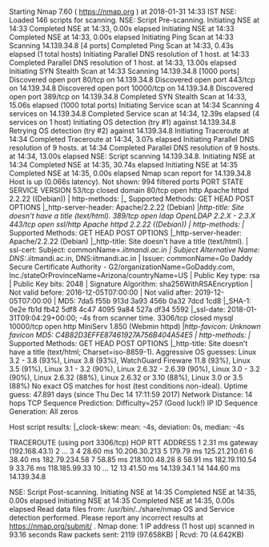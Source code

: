 
Starting Nmap 7.60 ( https://nmap.org ) at 2018-01-31 14:33 IST
NSE: Loaded 146 scripts for scanning.
NSE: Script Pre-scanning.
Initiating NSE at 14:33
Completed NSE at 14:33, 0.00s elapsed
Initiating NSE at 14:33
Completed NSE at 14:33, 0.00s elapsed
Initiating Ping Scan at 14:33
Scanning 14.139.34.8 [4 ports]
Completed Ping Scan at 14:33, 0.43s elapsed (1 total hosts)
Initiating Parallel DNS resolution of 1 host. at 14:33
Completed Parallel DNS resolution of 1 host. at 14:33, 13.00s elapsed
Initiating SYN Stealth Scan at 14:33
Scanning 14.139.34.8 [1000 ports]
Discovered open port 80/tcp on 14.139.34.8
Discovered open port 443/tcp on 14.139.34.8
Discovered open port 10000/tcp on 14.139.34.8
Discovered open port 389/tcp on 14.139.34.8
Completed SYN Stealth Scan at 14:33, 15.06s elapsed (1000 total ports)
Initiating Service scan at 14:34
Scanning 4 services on 14.139.34.8
Completed Service scan at 14:34, 12.39s elapsed (4 services on 1 host)
Initiating OS detection (try #1) against 14.139.34.8
Retrying OS detection (try #2) against 14.139.34.8
Initiating Traceroute at 14:34
Completed Traceroute at 14:34, 3.07s elapsed
Initiating Parallel DNS resolution of 9 hosts. at 14:34
Completed Parallel DNS resolution of 9 hosts. at 14:34, 13.00s elapsed
NSE: Script scanning 14.139.34.8.
Initiating NSE at 14:34
Completed NSE at 14:35, 30.74s elapsed
Initiating NSE at 14:35
Completed NSE at 14:35, 0.00s elapsed
Nmap scan report for 14.139.34.8
Host is up (0.066s latency).
Not shown: 994 filtered ports
PORT      STATE  SERVICE  VERSION
53/tcp    closed domain
80/tcp    open   http     Apache httpd 2.2.22 ((Debian))
| http-methods: 
|_  Supported Methods: GET HEAD POST OPTIONS
|_http-server-header: Apache/2.2.22 (Debian)
|_http-title: Site doesn't have a title (text/html).
389/tcp   open   ldap     OpenLDAP 2.2.X - 2.3.X
443/tcp   open   ssl/http Apache httpd 2.2.22 ((Debian))
| http-methods: 
|_  Supported Methods: GET HEAD POST OPTIONS
|_http-server-header: Apache/2.2.22 (Debian)
|_http-title: Site doesn't have a title (text/html).
| ssl-cert: Subject: commonName=*.iitmandi.ac.in
| Subject Alternative Name: DNS:*.iitmandi.ac.in, DNS:iitmandi.ac.in
| Issuer: commonName=Go Daddy Secure Certificate Authority - G2/organizationName=GoDaddy.com, Inc./stateOrProvinceName=Arizona/countryName=US
| Public Key type: rsa
| Public Key bits: 2048
| Signature Algorithm: sha256WithRSAEncryption
| Not valid before: 2016-12-05T07:00:00
| Not valid after:  2019-12-05T07:00:00
| MD5:   7da5 f55b 913d 3a93 456b 0a32 7dcd 1cd8
|_SHA-1: 0e2e fb1d fb42 5df8 4c47 4095 9a84 527a df34 5592
|_ssl-date: 2018-01-31T09:04:29+00:00; -4s from scanner time.
3306/tcp  closed mysql
10000/tcp open   http     MiniServ 1.850 (Webmin httpd)
|_http-favicon: Unknown favicon MD5: C4B82D3EFFE87461927A756B404A54E5
| http-methods: 
|_  Supported Methods: GET HEAD POST OPTIONS
|_http-title: Site doesn't have a title (text/html; Charset=iso-8859-1).
Aggressive OS guesses: Linux 3.2 - 3.8 (93%), Linux 3.8 (93%), WatchGuard Fireware 11.8 (93%), Linux 3.5 (91%), Linux 3.1 - 3.2 (90%), Linux 2.6.32 - 2.6.39 (90%), Linux 3.0 - 3.2 (90%), Linux 2.6.32 (88%), Linux 2.6.32 or 3.10 (88%), Linux 3.0 or 3.5 (88%)
No exact OS matches for host (test conditions non-ideal).
Uptime guess: 47.891 days (since Thu Dec 14 17:11:59 2017)
Network Distance: 14 hops
TCP Sequence Prediction: Difficulty=257 (Good luck!)
IP ID Sequence Generation: All zeros

Host script results:
|_clock-skew: mean: -4s, deviation: 0s, median: -4s

TRACEROUTE (using port 3306/tcp)
HOP RTT       ADDRESS
1   2.31 ms   gateway (192.168.43.1)
2   ... 3
4   28.60 ms  10.206.30.213
5   179.79 ms 125.21.210.61
6   38.40 ms  182.79.234.58
7   58.85 ms  218.100.48.28
8   58.91 ms  182.19.110.54
9   33.76 ms  118.185.99.33
10  ... 12
13  41.50 ms  14.139.34.1
14  144.60 ms 14.139.34.8

NSE: Script Post-scanning.
Initiating NSE at 14:35
Completed NSE at 14:35, 0.00s elapsed
Initiating NSE at 14:35
Completed NSE at 14:35, 0.00s elapsed
Read data files from: /usr/bin/../share/nmap
OS and Service detection performed. Please report any incorrect results at https://nmap.org/submit/ .
Nmap done: 1 IP address (1 host up) scanned in 93.16 seconds
           Raw packets sent: 2119 (97.658KB) | Rcvd: 70 (4.642KB)
